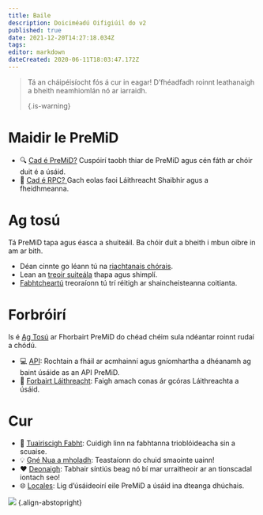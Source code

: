```yaml
---
title: Baile
description: Doiciméadú Oifigiúil do v2
published: true
date: 2021-12-20T14:27:18.034Z
tags:
editor: markdown
dateCreated: 2020-06-11T18:03:47.172Z
---
```


> Tá an cháipéisíocht fós á cur in eagar! D’fhéadfadh roinnt leathanaigh a bheith neamhiomlán nó ar iarraidh. 
> 
> {.is-warning}

# Maidir le PreMiD
- :mag: [Cad é PreMiD?](/about) Cuspóirí taobh thiar de PreMiD agus cén fáth ar chóir duit é a úsáid.
- :link: [Cad é RPC? ](https://discordapp.com/rich-presence) Gach eolas faoi Láithreacht Shaibhir agus a fheidhmeanna.

# Ag tosú

Tá PreMiD tapa agus éasca a shuiteáil. Ba chóir duit a bheith i mbun oibre in am ar bith.

- Déan cinnte go léann tú na [riachtanais chórais](/install/requirements).
- Lean an [treoir suiteála](/install) thapa agus shimplí.
- [Fabhtcheartú](/troubleshooting) treoraíonn tú trí réitigh ar shaincheisteanna coitianta.

# Forbróirí

Is é [Ag Tosú](/dev) ar Fhorbairt PreMiD do chéad chéim sula ndéantar roinnt rudaí a chódú.

- :computer: [API](/dev/api): Rochtain a fháil ar acmhainní agus gníomhartha a dhéanamh ag baint úsáide as an API PreMiD.
- :wrench: [Forbairt Láithreacht](/dev/presence): Faigh amach conas ár gcóras Láithreachta a úsáid.

# Cur
- :bug: [Tuairiscigh Fabht](https://github.com/PreMiD): Cuidigh linn na fabhtanna trioblóideacha sin a scuaise.
- :bulb: [Gné Nua a mholadh](https://discord.premid.app/): Teastaíonn do chuid smaointe uainn!
- :heart: [Deonaigh](https://www.patreon.com/Timeraa): Tabhair síntiús beag nó bí mar urraitheoir ar an tionscadal iontach seo!
- :globe_with_meridians: [Locales](https://translate.premid.app): Lig d’úsáideoirí eile PreMiD a úsáid ina dteanga dhúchais.

![](https://beta.premid.app/img/logo.2b414dc2.gif) {.align-abstopright}
